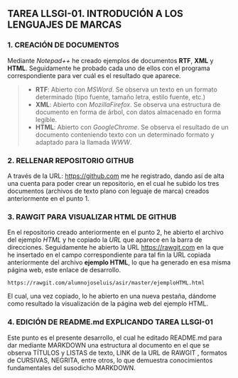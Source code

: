 ## TAREA LLSGI-01. INTRODUCIÓN A LOS LENGUAJES DE MARCAS
### 1. CREACIÓN DE DOCUMENTOS
Mediante *Notepad++* he creado ejemplos de documentos **RTF**, **XML** y **HTML**. Seguidamente he probado cada uno de ellos con el programa correspondiente para ver cuál es el resultado que aparece.
>* **RTF**: Abierto con *MSWord*. Se observa un texto en un formato determinado (tipo fuente, tamaño letra, estilo fuente, etc.)
>* **XML**: Abierto con *MozillaFirefox*. Se observa una estructura de documento en forma de árbol, con datos almacenado en forma legible.
>* **HTML**: Abierto con *GoogleChrome*. Se observa el resultado de un documento conteniendo texto con un determinado formato y adaptado para la llamada *WWW*.
### 2. RELLENAR REPOSITORIO GITHUB
A través de la URL: https://github.com me he registrado, dando así de alta una cuenta para poder crear un repositorio, en el cual he subido los tres documentos (archivos de texto plano con leguaje de marca) creados anteriormente en el punto 1.
### 3. RAWGIT PARA VISUALIZAR HTML DE GITHUB
En el repositorio creado anteriormente en el punto 2, he abierto el archivo del ejemplo *HTML* y he copiado la *URL* que aparece en la barra de direcciones. Seguidamente he abierto la URL https://rawgit.com en la que he insertado en el campo correspondiente para tal fin la URL copiada anteriormente del archivo **ejemplo HTML**, lo que ha generado en esa misma página web, este enlace de desarrollo.
```[javascript]
https://rawgit.com/alumnojoseluis/asir/master/ejemploHTML.html
```
El cual, una vez copiado, lo he abierto en una nueva pestaña, dándome como resultado la visualización de la página web del ejemplo HTML.
### 4. EDICIÓN DE README.md EXPLICANDO TAREA LLSGI-01
Este punto es el presente desarrollo, el cual he editado README.md para dar mediante MARKDOWN una estructura al documento en el que se observa TÍTULOS y LISTAS de texto, LINK de la URL de RAWGIT , formatos de CURSIVAS, NEGRITA, entre otros, lo que demuestra conocimientos fundamentales del susodicho MARKDOWN.
